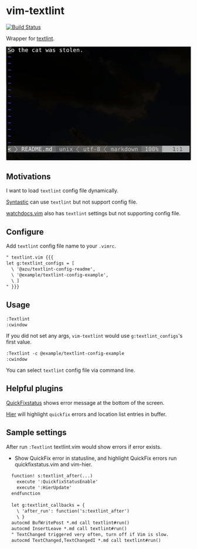 # vim-textlint

[![Build Status](https://travis-ci.org/heavenshell/vim-textlint.svg?branch=master)](https://travis-ci.org/heavenshell/vim-textlint)

Wrapper for [textlint](https://textlint.github.io/).

![Asynchronous textlint](./assets/vim-textlint.gif)

## Motivations

I want to load `textlint` config file dynamically.

[Syntastic](https://github.com/scrooloose/syntastic) can use `textlint` but not support config file.

[watchdocs.vim](https://github.com/osyo-manga/vim-watchdogs) also has `textlint` settings but not supporting config file.


## Configure

Add `textlint` config file name to your `.vimrc`.
```viml
" textlint.vim {{{
let g:textlint_configs = [
  \ '@azu/textlint-config-readme',
  \ '@example/textlint-config-example',
  \ ]
" }}}
```

## Usage

```viml
:Textlint
:cwindow
```
If you did not set any args, `vim-textlint` would use `g:textlint_configs`'s first value.

```viml
:Textlint -c @example/textlint-config-example
:cwindow
```
You can select `textlint` config file via command line.

## Helpful plugins

[QuickFixstatus](https://github.com/dannyob/quickfixstatus) shows error message at the bottom of the screen.

[Hier](https://github.com/cohama/vim-hier) will highlight `quickfix` errors and location list entries in buffer.

## Sample settings

After run `:Textlint` textlint.vim would show errors if error exists.

- Show QuickFix error in statusline, and highlight QuickFix errors run
  quickfixstatus.vim and vim-hier.

```viml
  function! s:textlint_after(...)
    execute ':QuickfixStatusEnable'
    execute ':HierUpdate'
  endfunction

  let g:textlint_callbacks = {
    \ 'after_run': function('s:textlint_after')
    \ }
  autocmd BufWritePost *.md call textlint#run()
  autocmd InsertLeave *.md call textlint#run()
  " TextChanged triggered very often, turn off if Vim is slow.
  autocmd TextChanged,TextChangedI *.md call textlint#run()
```

